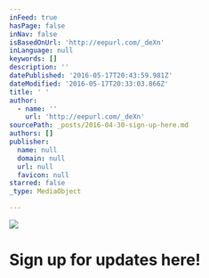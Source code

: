 ```yaml
---
inFeed: true
hasPage: false
inNav: false
isBasedOnUrl: 'http://eepurl.com/_deXn'
inLanguage: null
keywords: []
description: ''
datePublished: '2016-05-17T20:43:59.981Z'
dateModified: '2016-05-17T20:33:03.866Z'
title: ' '
author:
  - name: ''
    url: 'http://eepurl.com/_deXn'
sourcePath: _posts/2016-04-30-sign-up-here.md
authors: []
publisher:
  name: null
  domain: null
  url: null
  favicon: null
starred: false
_type: MediaObject

---
```

![](https://the-grid-user-content.s3-us-west-2.amazonaws.com/0326322b-befe-4581-a139-9848a77f98db.jpg)

# 

# Sign up for updates here!
